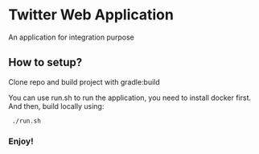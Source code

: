 # Twitter Web Application

An application for integration purpose

## How to setup?

Clone repo and build project with gradle:build

You can use run.sh to run the application, you need to install docker first.
And then, build locally using:

     ./run.sh


### Enjoy!
